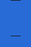 <html xmlns="http://www.w3.org/1999/xhtml">
<head>
<meta http-equiv="Content-Type" content="text/html; charset=utf-8">
  <!--[if !mso]><!-->
      <meta http-equiv="X-UA-Compatible" content="IE=edge">
  <!--<![endif]-->
  <meta name="viewport" content="width=device-width, initial-scale=1.0">
  <title></title>
    
  <style type="text/css">
  @media (max-width: 780px) and (-webkit-min-device-pixel-ratio: 1) {
    .card_holder {
      height:567px;
    }
    .card_container {
      height:567px;
    }
    /* entire container, keeps perspective */
    .flip-container {
      -webkit-perspective: 1000px;
      perspective: 1000px;
      z-index: 10;
      position: absolute;
      top: 0px;
      left: 0px;
      width: 0px;
    }
    /* flip the pane when hovered */
    .flip-container:hover .flipper {
      transform: rotateY(-180deg);
      -webkit-transform: rotateY(-180deg);
      -ms-transform: rotateY(-180deg);
    }

    /* flip speed goes here */
    .flipper, .inside {
      transition: 2s;
      transform-style: preserve-3d;
      -webkit-transform-style: preserve-3d;
      -ms-transform-style: preserve-3d;
      position: relative;
    }

    /* hide back of pane during swap */
    .front, .back {
      -webkit-backface-visibility: hidden;
      backface-visibility: hidden;
      position: absolute;
      top: 0;
      left: 0;
    }

    /* front pane, placed above back */
    .front {
      z-index: 10;
      width:500px;
      height:567px;
      padding:0px;
      /* for firefox 31 */
      transform: rotateX(0deg);
    }

    /* back, initially hidden pane */
    .back {
      z-index: 5;
      width:500px;
      height:567px;
      padding:0px;
      transform: rotateX(180deg);
      -webkit-transform: rotateX(180deg);
    }

    .inside {
      z-index: -1;
      width:500px;
      height:567px;
      padding:0px;
      position: absolute;
      top: 0px;
      left: 0px;
      /* for firefox 31 */
    }

    .kinetic {
      display:block !important;
      max-height:none !important;
      height:567px !important;
      width:0px !important;
      overflow:visible !important;
    }
    .fallback {
      display:none !important;
    }
  }
  </style>
  <!--<![endif]-->
</head>
<body style="Margin:0;padding:0;min-width:100%;background-color:#286bd6;">
  <table class="card_holder" border="0" cellpadding="0" cellspacing="0" width="100%" style="border-spacing:0;max-width: 500px;margin:0 auto;">
    <tr>
      <td height="50"> <!-- This just adds a little padding above the card so that you can see how it opens out --></td>
    </tr>
    <tr>
      <td align="center">
        <!-- START INTERACTIVE SECTION -->
        <!--[if !mso]><!-->
        <div class="card_container" style="position: relative;">
          <div class="flip-container kinetic" style="mso-hide:all;display:none;max-height:0;overflow:hidden;text-align:center;width:100%;">
            <div class="flipper">
              <div class="front">
                <img width="100%" src="https://www.emailonacid.com/images/blog_images/Emailology/2016/HolidayCard_Cover.jpg" style="max-width:500px;" />
              </div>
              <div class="back">
                <img width="100%" src="https://www.emailonacid.com/images/blog_images/Emailology/2016/HolidayCard_InsideLeft.jpg" style="max-width:500px;" />
              </div>
              
            </div>
            <div class="inside" style="">
                <img width="100%" src="https://www.emailonacid.com/images/blog_images/Emailology/2016/HolidayCard_InsideRight.jpg" style="max-width:500px;" />
            </div>
          </div>
        </div>
        <!--<![endif]-->
        <!-- END INTERACTIVE SECTION -->

        <!-- START FALLBACK SECTION -->
        <center>
          <table border="0" width="100%" cellpadding="0" cellspacing="0" class="fallback" style="margin: 0 auto; padding: 0;">
            <tr>
              <td class="padding" style="margin: 0; padding: 0px;">
                  <img src="https://www.emailonacid.com/images/blog_images/Emailology/2016/HolidayCard_Full.jpg" width="500" style="width:100%;max-width:500px;" />
              </td>
            </tr>
          </table>
        </center>
        <!-- END FALLBACK SECTION -->
          
      </td>
    </tr>
  </table>
<!-- ======= end hero article ======= -->                
</body>
</html>
